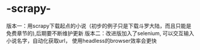 # -scrapy-
版本一：用scrapy下载起点的小说（初步的例子只是下载斗罗大陆，而且只能是免费章节的),后期要不断维护更新
版本二：改进版加入了selenium, 可以交互输入小说名字，自动化获取url， 使用headless的browser效率会更快

